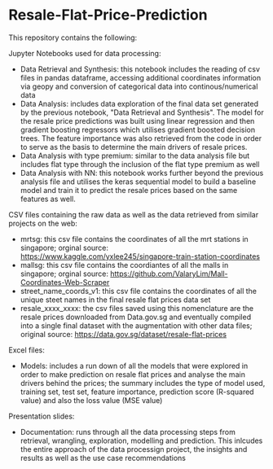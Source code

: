 # Resale-Flat-Price-Prediction

This repository contains the following:

Jupyter Notebooks used for data processing:
- Data Retrieval and Synthesis: this notebook includes the reading of csv files in pandas dataframe, accessing additional coordinates information via geopy and conversion of categorical data into continous/numerical data
- Data Analysis: includes data exploration of the final data set generated by the previous notebook, "Data Retrieval and Synthesis". The model for the resale price predictions was built using linear regression and then gradient boosting regressors which utilises gradient boosted decision trees. The feature importance was also retrieved from the code in order to serve as the basis to determine the main drivers of resale prices.
- Data Analysis with type premium: similar to the data analysis file but includes flat type through the inclusion of the flat type premium as well
- Data Analysis with NN: this notebook works further beyond the previous analysis file and utilises the keras sequential model to build a baseline model and train it to predict the resale prices based on the same features as well.

CSV files containing the raw data as well as the data retrieved from similar projects on the web:
- mrtsg: this csv file contains the coordinates of all the mrt stations in singapore; orginal source: https://www.kaggle.com/yxlee245/singapore-train-station-coordinates
- mallsg: this csv file contains the coordiantes of all the malls in singapore; orginal source: https://github.com/ValaryLim/Mall-Coordinates-Web-Scraper
- street_name_coords_v1: this csv file contains the coordinates of all the unique steet names in the final resale flat prices data set
- resale_xxxx_xxxx: the csv files saved using this nomenclature are the resale prices downloaded from Data.gov.sg and eventually compiled into a single final dataset with the augmentation with other data files; original source: https://data.gov.sg/dataset/resale-flat-prices

Excel files:
- Models: includes a run down of all the models that were explored in order to make prediction on resale flat prices and analyse the main drivers behind the prices; the summary includes the type of model used, training set, test set, feature importance, prediction score (R-squared value) and also the loss value (MSE value)

Presentation slides:
- Documentation: runs through all the data processing steps from retrieval, wrangling, exploration, modelling and prediction. This inlcudes the entire approach of the data processign project, the insights and results as well as the use case recommendations
